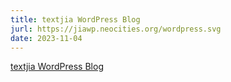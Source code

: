 ```yaml
---
title: textjia WordPress Blog
jurl: https://jiawp.neocities.org/wordpress.svg
date: 2023-11-04
---
```

[textjia WordPress Blog](https://textjia.wordpress.com)
